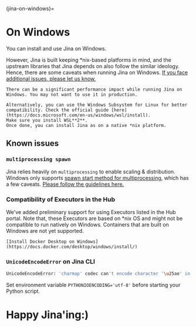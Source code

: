 (jina-on-windows)=
# On Windows

You can install and use Jina on Windows.

However, Jina is built keeping *nix-based platforms in mind, and the upstream libraries that Jina depends on also follow the similar ideology. Hence, there are some caveats when running Jina on Windows. [If you face additional issues, please let us know.](https://github.com/jina-ai/jina/issues/)

```{caution}
There can be a significant performance impact while running Jina on Windows. You may not want to use it in production.
```

```{tip}
Alternatively, you can use the Windows Subsystem for Linux for better compatibility. Check the official guide [here](https://docs.microsoft.com/en-us/windows/wsl/install).
Make sure you install WSL**2**.
Once done, you can install Jina as on a native *nix platform.
```

## Known issues

### `multiprocessing spawn`

Jina relies heavily on `multiprocessing` to enable scaling & distribution. Windows only supports [spawn start method for multiprocessing](https://docs.python.org/3/library/multiprocessing.html#the-spawn-and-forkserver-start-methods), which has a few caveats. [Please follow the guidelines here.](../../../fundamentals/flow/remarks#multiprocessing-spawn)

### Compatibility of Executors in the Hub

We've added preliminary support for using Executors listed in the Hub portal. Note that, these Executors are based on *nix OS and might not be compatible to run natively on Windows. Containers that are built on Windows are not yet supported. 


```{seealso}
[Install Docker Desktop on Windows](https://docs.docker.com/desktop/windows/install/)
```

### `UnicodeEncodeError` on Jina CLI

```bash
UnicodeEncodeError: 'charmap' codec can't encode character '\u25ae' in position : character maps to <undefined>
```
Set environment variable `PYTHONIOENCODING='utf-8'` before starting your Python script.

# Happy Jina'ing:)